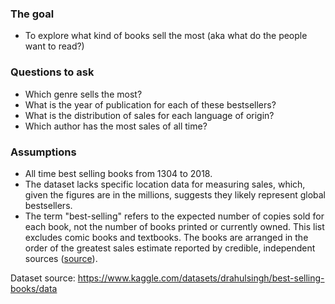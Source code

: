### The goal
- To explore what kind of books sell the most (aka what do the people want to read?)

### Questions to ask
- Which genre sells the most?
- What is the year of publication for each of these bestsellers?
- What is the distribution of sales for each language of origin?
- Which author has the most sales of all time?

### Assumptions
- All time best selling books from 1304 to 2018.
- The dataset lacks specific location data for measuring sales, which, given the figures are in the millions, suggests they likely represent global bestsellers.
- The term "best-selling" refers to the expected number of copies sold for each book, not the number of books printed or currently owned. This list excludes comic books and textbooks. The books are arranged in the order of the greatest sales estimate reported by credible, independent sources ([source](https://www.kaggle.com/datasets/drahulsingh/best-selling-books/data)).

Dataset source: https://www.kaggle.com/datasets/drahulsingh/best-selling-books/data
